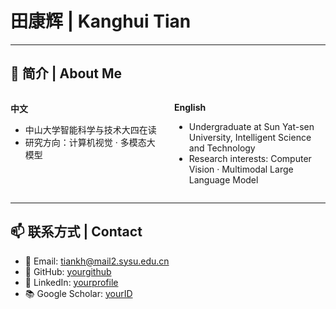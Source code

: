 # 田康辉 | Kanghui Tian

---

## 👋 简介 | About Me

<div style="display: flex; justify-content: space-between; gap: 20px;">

<div style="flex: 1;">

**中文**  
- 中山大学智能科学与技术大四在读  
- 研究方向：计算机视觉 · 多模态大模型  

</div>

<div style="flex: 1;">

**English**  
- Undergraduate at Sun Yat-sen University, Intelligent Science and Technology  
- Research interests: Computer Vision · Multimodal Large Language Model  

</div>

</div>

---

## 📫 联系方式 | Contact

- 📧 Email: [tiankh@mail2.sysu.edu.cn](mailto:tiankh@mail2.sysu.edu.cn)  
- 🐙 GitHub: [yourgithub](https://github.com/yourgithub)  
- 🔗 LinkedIn: [yourprofile](https://www.linkedin.com/in/yourprofile/)  
- 📚 Google Scholar: [yourID](https://scholar.google.com/citations?user=yourID)  
